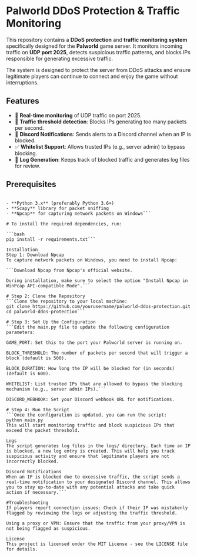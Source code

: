# Palworld DDoS Protection & Traffic Monitoring

This repository contains a **DDoS protection** and **traffic monitoring system** specifically designed for the **Palworld** game server. It monitors incoming traffic on **UDP port 2025**, detects suspicious traffic patterns, and blocks IPs responsible for generating excessive traffic.

The system is designed to protect the server from DDoS attacks and ensure legitimate players can continue to connect and enjoy the game without interruptions.

## Features

- 🚀 **Real-time monitoring** of UDP traffic on port 2025.
- 🚨 **Traffic threshold detection**: Blocks IPs generating too many packets per second.
- 📢 **Discord Notifications**: Sends alerts to a Discord channel when an IP is blocked.
- ✅ **Whitelist Support**: Allows trusted IPs (e.g., server admin) to bypass blocking.
- 📝 **Log Generation**: Keeps track of blocked traffic and generates log files for review.

## Prerequisites

```Before running this script, make sure you have the following installed:

- **Python 3.x** (preferably Python 3.6+)
- **Scapy** library for packet sniffing
- **Npcap** for capturing network packets on Windows```

# To install the required dependencies, run:

```bash
pip install -r requirements.txt```

Installation
Step 1: Download Npcap
To capture network packets on Windows, you need to install Npcap:

```Download Npcap from Npcap's official website.

During installation, make sure to select the option "Install Npcap in WinPcap API-compatible Mode".```

# Step 2: Clone the Repository
```Clone the repository to your local machine:
git clone https://github.com/yourusername/palworld-ddos-protection.git
cd palworld-ddos-protection```

# Step 3: Set Up the Configuration
```Edit the main.py file to update the following configuration parameters:

GAME_PORT: Set this to the port your Palworld server is running on.

BLOCK_THRESHOLD: The number of packets per second that will trigger a block (default is 500).

BLOCK_DURATION: How long the IP will be blocked for (in seconds) (default is 600).

WHITELIST: List trusted IPs that are allowed to bypass the blocking mechanism (e.g., server admin IPs).```

DISCORD_WEBHOOK: Set your Discord webhook URL for notifications.

# Step 4: Run the Script
```Once the configuration is updated, you can run the script:
python main.py
This will start monitoring traffic and block suspicious IPs that exceed the packet threshold.

Logs
The script generates log files in the logs/ directory. Each time an IP is blocked, a new log entry is created. This will help you track suspicious activity and ensure that legitimate players are not incorrectly blocked.

Discord Notifications
When an IP is blocked due to excessive traffic, the script sends a real-time notification to your designated Discord channel. This allows you to stay up-to-date with any potential attacks and take quick action if necessary.```

#Troubleshooting
If players report connection issues: Check if their IP was mistakenly flagged by reviewing the logs or adjusting the traffic threshold.

Using a proxy or VPN: Ensure that the traffic from your proxy/VPN is not being flagged as suspicious.

License
This project is licensed under the MIT License - see the LICENSE file for details.

